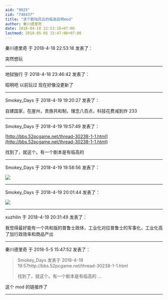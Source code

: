 ```yaml
---
aid: "9025"
zid: "748437"
title: "求个欧陆风云的临高启明mod"
author: 秦川德里奇
date: 2018-04-18 22:53:18+07:00
lastmod: 2018-05-05 15:47:00+07:00
---
```


秦川德里奇 于 2018-4-18 22:53:18 发表了：

突然想玩

---

地狱独行 于 2018-4-18 23:46:42 发表了：

昭明吧 以前玩过 现在好像没更新了

---

Smokey_Days 于 2018-4-19 19:20:27 发表了：

自建国家，在崖州，贵族共和制，理念八百点，科技花费减到炸 233

---

Smokey_Days 于 2018-4-19 19:57:49 发表了：

[http://bbs.52pcgame.net/thread-30238-1-1.html](http://bbs.52pcgame.net/thread-30238-1-1.html)

找到了，就这个。有一个剧本是有临高的

---

Smokey_Days 于 2018-4-19 19:58:56 发表了：

![](http://bbs.52pcgame.net/data/attachment/forum/201506/20/205943qmzmaxaxxmm99o6o.png.thumb.jpg)

---

Smokey_Days 于 2018-4-19 20:01:44 发表了：

![](http://bbs.52pcgame.net/data/attachment/forum/201506/20/211451xvlixila6o64x4kv.png.thumb.jpg)

---

xuzhilin 于 2018-4-19 20:31:49 发表了：

我觉得最好能有一个共和版的普鲁士政体，工业化对应普鲁士的军事化，工业化高了加行政效率和商品产出

---

秦川德里奇 于 2018-5-5 15:47:52 发表了：

> Smokey_Days 发表于 2018-4-19 19:57http://bbs.52pcgame.net/thread-30238-1-1.html
>
> 找到了，就这个。有一个剧本是有临高的 ...

这个 mod 的链接炸了

---
